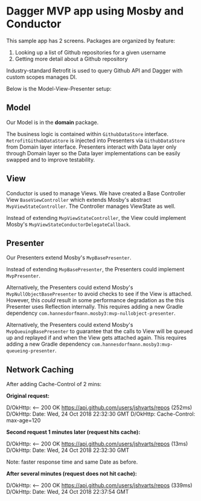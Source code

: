 # Dagger MVP app using Mosby and Conductor

This sample app has 2 screens. Packages are organized by feature:
1) Looking up a list of Github repositories for a given username
2) Getting more detail about a Github repository

Industry-standard Retrofit is used to query Github API and Dagger with custom scopes manages DI.

Below is the Model-View-Presenter setup:

## Model

Our Model is in the **domain** package. 

The business logic is contained within `GithubDataStore` interface. `RetrofitGithubDataStore` is injected into Presenters via `GithubDataStore` from Domain layer interface. Presenters interact with Data layer only through Domain layer so the Data layer implementations can be easily swapped and to improve testability.

## View

Conductor is used to manage Views. We have created a Base Controller View `BaseViewController` which extends Mosby's abstract `MvpViewStateController`. The Controller manages ViewState as well.

Instead of extending `MvpViewStateController`, the View could implement Mosby's `MvpViewStateConductorDelegateCallback`. 
 
## Presenter

Our Presenters extend Mosby's `MvpBasePresenter`.

Instead of extending `MvpBasePresenter`, the Presenters could implement `MvpPresenter`.

Alternatively, the Presenters could extend Mosby's `MvpNullObjectBasePresenter` to avoid checks to see if the View is attached. However, this *could* result in some performance degradation as the this Presenter uses Reflection internally. This requires adding a new Gradle dependency `com.hannesdorfmann.mosby3:mvp-nullobject-presenter`.

Alternatively, the Presenters could extend Mosby's `MvpQueuingBasePresenter` to guarantee that the calls to View will be queued up and replayed if and when the View gets attached again. This requires adding a new Gradle dependency `com.hannesdorfmann.mosby3:mvp-queueing-presenter`.

## Network Caching

After adding Cache-Control of 2 mins:

**Original request:**

D/OkHttp: <-- 200 OK https://api.github.com/users/jshvarts/repos (252ms)
D/OkHttp: Date: Wed, 24 Oct 2018 22:32:30 GMT
D/OkHttp: Cache-Control: max-age=120

**Second request 1 minutes later (request hits cache):**

D/OkHttp: <-- 200 OK https://api.github.com/users/jshvarts/repos (13ms)
D/OkHttp: Date: Wed, 24 Oct 2018 22:32:30 GMT

Note: faster response time and same Date as before.

**After several minutes (request does not hit cache):**

D/OkHttp: <-- 200 OK https://api.github.com/users/jshvarts/repos (339ms)
D/OkHttp: Date: Wed, 24 Oct 2018 22:37:54 GMT
